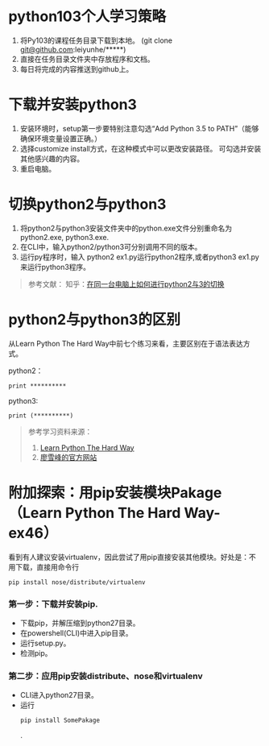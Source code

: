 # python103个人学习策略

1. 将Py103的课程任务目录下载到本地。
(git clone git@github.com:leiyunhe/*****)
2. 直接在任务目录文件夹中存放程序和文档。
3. 每日将完成的内容推送到github上。

# 下载并安装python3

1. 安装环境时，setup第一步要特别注意勾选“Add Python 3.5 to PATH”（能够确保环境变量设置正确。）
2. 选择customize install方式，在这种模式中可以更改安装路径。
可勾选并安装其他感兴趣的内容。
3. 重启电脑。

# 切换python2与python3

1. 将python2与python3安装文件夹中的python.exe文件分别重命名为python2.exe, python3.exe.
2. 在CLI中，输入python2/python3可分别调用不同的版本。
3. 运行py程序时，输入 python2 ex1.py运行python2程序,或者python3 ex1.py来运行python3程序。
>参考文献：
知乎：[在同一台电脑上如何进行python2与3的切换](https://www.zhihu.com/question/22846291)


# python2与python3的区别
从Learn Python The Hard Way中前七个练习来看，主要区别在于语法表达方式。

python2：<pre><code>print **********</code></pre>

python3: <pre><code>print (**********)</code></pre>

>参考学习资料来源：
>1. [Learn Python The Hard Way](https://learnpythonthehardway.org/book/preface.html)
>2. [廖雪峰的官方网站](http://www.liaoxuefeng.com/wiki/0014316089557264a6b348958f449949df42a6d3a2e542c000)


# 附加探索：用pip安装模块Pakage（Learn Python The Hard Way-ex46）
看到有人建议安装virtualenv，因此尝试了用pip直接安装其他模块。好处是：不用下载，直接用命令行 <pre><code>pip install nose/distribute/virtualenv</code></pre>

### 第一步：下载并安装pip.
- 下载pip，并解压缩到python27目录。
- 在powershell(CLI)中进入pip目录。
- 运行setup.py。
- 检测pip。

### 第二步：应用pip安装distribute、nose和virtualenv
- CLI进入python27目录。
- 运行 <pre><code>pip install SomePakage</code></pre>.


